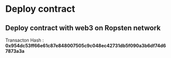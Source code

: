 # Deploy contract

## Deploy contract with web3 on Ropsten network

Transacton Hash : **0x954dc53ff66e61c87e848007505c9c048ec42731db5f090a3b6df74d67873a3a**

